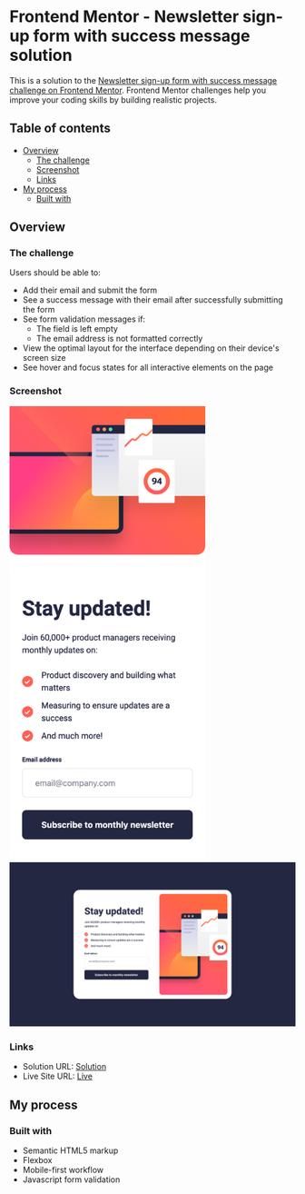 # Frontend Mentor - Newsletter sign-up form with success message solution

This is a solution to the [Newsletter sign-up form with success message challenge on Frontend Mentor](https://www.frontendmentor.io/challenges/newsletter-signup-form-with-success-message-3FC1AZbNrv). Frontend Mentor challenges help you improve your coding skills by building realistic projects.

## Table of contents

- [Overview](#overview)
  - [The challenge](#the-challenge)
  - [Screenshot](#screenshot)
  - [Links](#links)
- [My process](#my-process)
  - [Built with](#built-with)

## Overview

### The challenge

Users should be able to:

- Add their email and submit the form
- See a success message with their email after successfully submitting the form
- See form validation messages if:
  - The field is left empty
  - The email address is not formatted correctly
- View the optimal layout for the interface depending on their device's screen size
- See hover and focus states for all interactive elements on the page

### Screenshot

<img src="./mobileScreen.png/" height="800">
<img src="./desktopScreen.png"/>

### Links

- Solution URL: [Solution](https://github.com/Hekimianz/sign-up-validation)
- Live Site URL: [Live](https://hekimianz.github.io/sign-up-validation/)

## My process

### Built with

- Semantic HTML5 markup
- Flexbox
- Mobile-first workflow
- Javascript form validation
